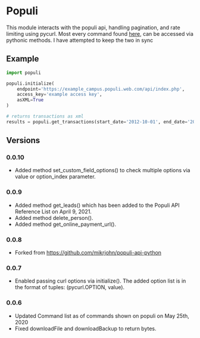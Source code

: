 # Populi

This module interacts with the populi api, handling pagination, and rate limiting using pycurl.
Most every command found [here](https://support.populiweb.com/hc/en-us/articles/223798747#getAcademicTerms), can be accessed via pythonic methods. I have attempted to keep the two in sync

## Example
```python
import populi

populi.initialize(
    endpoint='https://example_campus.populi.web.com/api/index.php',
    access_key='example access key',
    asXML=True
)

# returns transactions as xml
results = populi.get_transactions(start_date='2012-10-01', end_date='2012,10-02')
```
## Versions

### 0.0.10
+ Added method set_custom_field_options() to check multiple options via value or option_index parameter.

### 0.0.9
+ Added method get_leads() which has been added to the Populi API Reference List on April 9, 2021.
+ Added method delete_person().
+ Added method get_online_payment_url().

### 0.0.8
+ Forked from https://github.com/mikrjohn/populi-api-python

### 0.0.7
+ Enabled passing curl options via initialize(). The added option list is in the format of tuples: (pycurl.OPTION, value).

### 0.0.6
+ Updated Command list as of commands shown on populi on May 25th, 2020
+ Fixed downloadFile and downloadBackup to return bytes.

